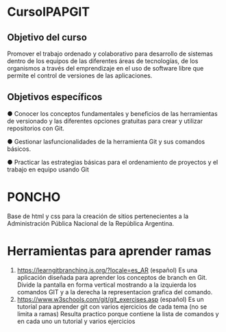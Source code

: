 # CursoIPAPGIT
## Objetivo del curso

Promover el trabajo ordenado y colaborativo para desarrollo de sistemas dentro de los equipos de
las diferentes áreas de tecnologías, de los organismos a través del emprendizaje en el uso de
software libre que permite el control de versiones de las aplicaciones.

## Objetivos específicos

● Conocer los conceptos fundamentales y beneficios de las herramientas de versionado y
las diferentes opciones gratuitas para crear y utilizar repositorios con Git.

● Gestionar lasfuncionalidades de la herramienta Git y sus comandos básicos.

● Practicar las estrategias básicas para el ordenamiento de proyectos y el trabajo en
equipo usando Git

# PONCHO
 Base de html y css para la creación de sitios pertenecientes a la Administración Pública Nacional de la República Argentina.

# Herramientas para aprender ramas

1. https://learngitbranching.js.org/?locale=es_AR (español)
Es una aplicación diseñada para aprender los  conceptos de branch en Git. Divide la pantalla en forma vertical mostrando a la izquierda los comandos GIT y a la derecha la representacion grafica del comando. 
3. https://www.w3schools.com/git/git_exercises.asp (español)
Es un tutorial para aprender git con varios ejercicios de cada tema (no se limita a ramas)
Resulta practico porque contiene la lista de comandos y en cada uno un tutorial y varios ejercicios
